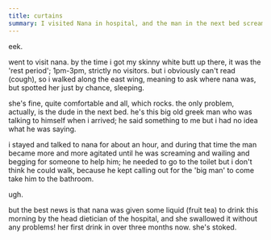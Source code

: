```yaml
---
title: curtains
summary: I visited Nana in hospital, and the man in the next bed screamed.
---
```


eek.

went to visit nana. by the time i got my skinny white butt up there, it was the 'rest period'; 1pm-3pm, strictly no visitors. but i obviously can't read (cough), so i walked along the east wing, meaning to ask where nana was, but spotted her just by chance, sleeping.

she's fine, quite comfortable and all, which rocks. the only problem, actually, is the dude in the next bed. he's this big old greek man who was talking to himself when i arrived; he said something to me but i had no idea what he was saying.

i stayed and talked to nana for about an hour, and during that time the man became more and more agitated until he was screaming and wailing and begging for someone to help him; he needed to go to the toilet but i don't think he could walk, because he kept calling out for the 'big man' to come take him to the bathroom.

ugh.

but the best news is that nana was given some liquid (fruit tea) to drink this morning by the head dietician of the hospital, and she swallowed it without any problems! her first drink in over three months now. she's stoked.